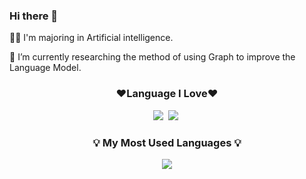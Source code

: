 ### Hi there 👋

<div>
  <p>
    👩‍💻 I'm majoring in Artificial intelligence.
  </p>
  <p>
    🌱 I’m currently researching the method of using Graph to improve the Language Model.
  </p>
</div>

<h3 align="center">❤Language I Love❤</h3>
<p align="center">
    <img src="https://img.shields.io/badge/Python-3766AB?style=flat-square&logo=Python&logoColor=white"/>&nbsp
    <img src="https://img.shields.io/badge/R-3766AB?style=flat-square&logo=R&logoColor=white"/>&nbsp
</p>

<h3 align="center">💡 My Most Used Languages 💡</h3>

<p align="center">
  <a href="https://github.com/MINJIK01">
    <img align="center" src="https://github-readme-stats.vercel.app/api/top-langs/?username=MINJIK01&layout=compact&show_icons=true&show_owner=true&theme=nord" />
  </a>
</p>



<!--
**MINJIK01/MINJIK01** is a ✨ _special_ ✨ repository because its `README.md` (this file) appears on your GitHub profile.
  <p>
    🙋‍♀️ I joined LearnDataLab in SKKU as a researcher from 04/03/2024! Feel free to contact me! :)
  </p>

Here are some ideas to get you started:

- 🔭 I’m currently working on ...
- 🌱 I’m currently learning ...
- 👯 I’m looking to collaborate on ...
- 🤔 I’m looking for help with ...
- 💬 Ask me about ...
- 📫 How to reach me: ...
- 😄 Pronouns: ...
- ⚡ Fun fact: ...
-->
